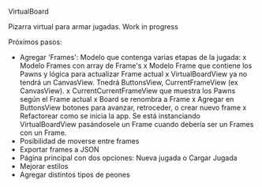 VirtualBoard

Pizarra virtual para armar jugadas. Work in progress

Próximos pasos:
 - Agregar 'Frames': Modelo que contenga varias etapas de la jugada:
    x   Modelo Frames con array de Frame's
    x   Modelo Frame que contiene los Pawns y lógica para actualizar Frame actual
    x   VirtualBoardView ya no tendrá un CanvasView. Tnedrá ButtonsView, CurrentFrameView (ex CanvasView).
    x CurrentCurrentFrameView que muestra los Pawns según el Frame actual
    x Board se renombra a Frame
    x Agregar en ButtonsView botones para avanzar, retroceder, o crear nuevo frame
    x Refactorear como se inicia la app. Se está instanciando VirtualBoardView pasándosele un Frame cuando debería ser un Frames con un Frame.
 - Posibilidad de moverse entre frames
 - Exportar frames a JSON
 - Página principal con dos opciones: Nueva jugada o Cargar Jugada
 - Mejorar estilos
 - Agregar distintos tipos de peones